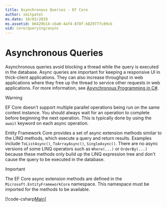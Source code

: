 ```yaml
---
title: Asynchronous Queries - EF Core
author: smitpatel
ms.date: 10/03/2019
ms.assetid: b6429b14-cba0-4af4-878f-b829777c89cb
uid: core/querying/async
---
```


# Asynchronous Queries

Asynchronous queries avoid blocking a thread while the query is executed in the database. Async queries are important for keeping a responsive UI in thick-client applications. They can also increase throughput in web applications where they free up the thread to service other requests in web applications. For more information, see [Asynchronous Programming in C#](/dotnet/csharp/async).

> [!WARNING]  
> EF Core doesn't support multiple parallel operations being run on the same context instance. You should always wait for an operation to complete before beginning the next operation. This is typically done by using the `await` keyword on each async operation.

Entity Framework Core provides a set of async extension methods similar to the LINQ methods, which execute a query and return results. Examples include `ToListAsync()`, `ToArrayAsync()`, `SingleAsync()`. There are no async versions of some LINQ operators such as `Where(...)` or `OrderBy(...)` because these methods only build up the LINQ expression tree and don't cause the query to be executed in the database.

> [!IMPORTANT]  
> The EF Core async extension methods are defined in the `Microsoft.EntityFrameworkCore` namespace. This namespace must be imported for the methods to be available.

[!code-csharp[Main](../../../samples/core/Querying/Async/Sample.cs#ToListAsync)]
